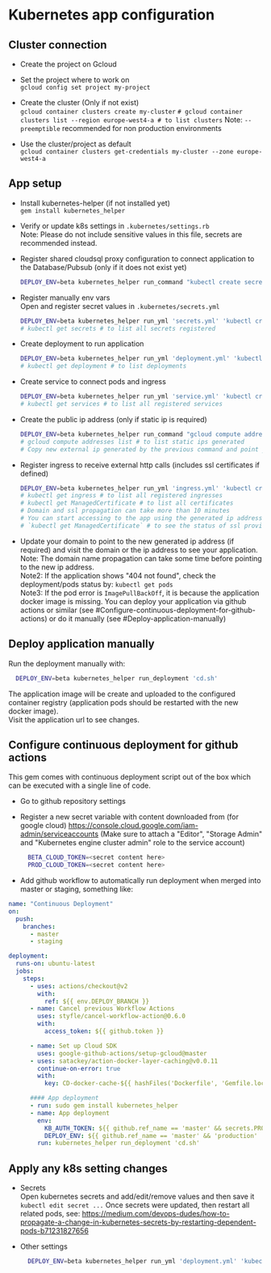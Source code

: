 # Kubernetes app configuration

## Cluster connection
- Create the project on Gcloud
- Set the project where to work on     
    `gcloud config set project my-project`
    
- Create the cluster (Only if not exist)    
    `gcloud container clusters create my-cluster`
    `# gcloud container clusters list --region europe-west4-a # to list clusters`
    Note: `--preemptible` recommended for non production environments   
  
- Use the cluster/project as default    
    `gcloud container clusters get-credentials my-cluster --zone europe-west4-a`
  
## App setup
- Install kubernetes-helper (if not installed yet)    
  `gem install kubernetes_helper`  
  
- Verify or update k8s settings in `.kubernetes/settings.rb`        
  Note: Please do not include sensitive values in this file, secrets are recommended instead.

- Register shared cloudsql proxy configuration to connect application to the Database/Pubsub (only if it does not exist yet)    
    ```bash
    DEPLOY_ENV=beta kubernetes_helper run_command "kubectl create secret generic <%=deployment.cloud_secret_name%> --from-file=credentials.json=<path-to-downloaded/credentials.json>"
    ```
    
- Register manually env vars     
    Open and register secret values in `.kubernetes/secrets.yml`     
    ```bash
    DEPLOY_ENV=beta kubernetes_helper run_yml 'secrets.yml' 'kubectl create'
    # kubectl get secrets # to list all secrets registered
    ```

- Create deployment to run application    
    ```bash
    DEPLOY_ENV=beta kubernetes_helper run_yml 'deployment.yml' 'kubectl create'
    # kubectl get deployment # to list deployments
    ```

- Create service to connect pods and ingress    
    ```bash
    DEPLOY_ENV=beta kubernetes_helper run_yml 'service.yml' 'kubectl create'
    # kubectl get services # to list all registered services
    ```

- Create the public ip address (only if static ip is required)    
    ```bash
    DEPLOY_ENV=beta kubernetes_helper run_command "gcloud compute addresses create <%=ingress.ip_name%> --global"
    # gcloud compute addresses list # to list static ips generated
    # Copy new external ip generated by the previous command and point your domain to it
    ```
  
- Register ingress to receive external http calls (includes ssl certificates if defined)    
    ```bash
    DEPLOY_ENV=beta kubernetes_helper run_yml 'ingress.yml' 'kubectl create'
    # kubectl get ingress # to list all registered ingresses
    # kubectl get ManagedCertificate # to list all certificates
    # Domain and ssl propagation can take more than 10 minutes
    # You can start accessing to the app using the generated ip address
    # `kubectl get ManagedCertificate` # to see the status of ssl provisionning
    ```
- Update your domain to point to the new generated ip address (if required) and visit the domain or the ip address to see your application.     
  Note: The domain name propagation can take some time before pointing to the new ip address.     
  Note2: If the application shows "404 not found", check the deployment/pods status by: `kubectl get pods`    
  Note3: If the pod error is `ImagePullBackOff`, it is because the application docker image is missing. 
  You can deploy your application via github actions or similar (see #Configure-continuous-deployment-for-github-actions) or do it manually (see #Deploy-application-manually)

## Deploy application manually
Run the deployment manually with:     
```bash
  DEPLOY_ENV=beta kubernetes_helper run_deployment 'cd.sh'
```     
The application image will be create and uploaded to the configured container registry (application pods should be restarted with the new docker image).      
Visit the application url to see changes.

## Configure continuous deployment for github actions
This gem comes with continuous deployment script out of the box which can be executed with a single line of code.
* Go to github repository settings    
* Register a new secret variable with content downloaded from (for google cloud) https://console.cloud.google.com/iam-admin/serviceaccounts 
    (Make sure to attach a "Editor", "Storage Admin" and "Kubernetes engine cluster admin" role to the service account)
  ```bash
    BETA_CLOUD_TOKEN=<secret content here>
    PROD_CLOUD_TOKEN=<secret content here>
  ```
  
* Add github workflow to automatically run deployment when merged into master or staging, something like:    
```yml
name: "Continuous Deployment"
on:
  push:
    branches: 
      - master
      - staging

deployment:
  runs-on: ubuntu-latest
  jobs:
    steps:
      - uses: actions/checkout@v2
        with:
          ref: ${{ env.DEPLOY_BRANCH }}
      - name: Cancel previous Workflow Actions
        uses: styfle/cancel-workflow-action@0.6.0
        with:
          access_token: ${{ github.token }}

      - name: Set up Cloud SDK
        uses: google-github-actions/setup-gcloud@master
      - uses: satackey/action-docker-layer-caching@v0.0.11
        continue-on-error: true
        with:
          key: CD-docker-cache-${{ hashFiles('Dockerfile', 'Gemfile.lock') }}

      #### App deployment          
      - run: sudo gem install kubernetes_helper
      - name: App deployment
        env:
          KB_AUTH_TOKEN: ${{ github.ref_name == 'master' && secrets.PROD_CLOUD_TOKEN || secrets.BETA_CLOUD_TOKEN }}
          DEPLOY_ENV: ${{ github.ref_name == 'master' && 'production' || 'beta' }}
        run: kubernetes_helper run_deployment 'cd.sh'
```   
  
## Apply any k8s setting changes
- Secrets    
  Open kubernetes secrets and add/edit/remove values and then save it    
  `kubectl edit secret ...`
  Once secrets were updated, then restart all related pods, see: https://medium.com/devops-dudes/how-to-propagate-a-change-in-kubernetes-secrets-by-restarting-dependent-pods-b71231827656
  
- Other settings    
  ```bash
    DEPLOY_ENV=beta kubernetes_helper run_yml 'deployment.yml' 'kubectl apply'
  ```  
